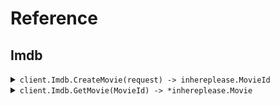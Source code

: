 # Reference
## Imdb
<details><summary><code>client.Imdb.CreateMovie(request) -> inhereplease.MovieId</code></summary>
<dl>
<dd>

#### 📝 Description

<dl>
<dd>

<dl>
<dd>

Add a movie to the database using the movies/* /... path.
</dd>
</dl>
</dd>
</dl>

#### 🔌 Usage

<dl>
<dd>

<dl>
<dd>

```go
client.Imdb.CreateMovie(
        context.TODO(),
        &inhereplease.CreateMovieRequest{
            Title: "title",
            Rating: 1.1,
        },
    )
}
```
</dd>
</dl>
</dd>
</dl>

#### ⚙️ Parameters

<dl>
<dd>

<dl>
<dd>

**request:** `*inhereplease.CreateMovieRequest` 
    
</dd>
</dl>
</dd>
</dl>


</dd>
</dl>
</details>

<details><summary><code>client.Imdb.GetMovie(MovieId) -> *inhereplease.Movie</code></summary>
<dl>
<dd>

#### 🔌 Usage

<dl>
<dd>

<dl>
<dd>

```go
client.Imdb.GetMovie(
        context.TODO(),
        "movieId",
    )
}
```
</dd>
</dl>
</dd>
</dl>

#### ⚙️ Parameters

<dl>
<dd>

<dl>
<dd>

**movieId:** `inhereplease.MovieId` 
    
</dd>
</dl>
</dd>
</dl>


</dd>
</dl>
</details>
